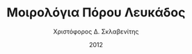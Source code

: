 ---
title: Μοιρολόγια Πόρου Λευκάδος
author: Χριστόφορος Δ. Σκλαβενίτης
numPages: 
date: 2012
place: Αθήνα
thumbnail: moirologia_porou_lefkados-th.png
image: moirologia_porou_lefkados.png
info: 
---